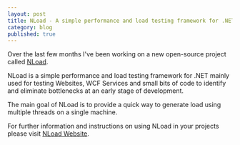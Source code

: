 ```yaml
---
layout: post
title: NLoad - A simple performance and load testing framework for .NET
category: blog
published: true
---
```

Over the last few months I've been working on a new open-source project called [NLoad](http://www.nload.io/).

NLoad is a simple performance and load testing framework for .NET mainly used for testing Websites, WCF Services and small bits of code to identify and eliminate bottlenecks at an early stage of development.

The main goal of NLoad is to provide a quick way to generate load using multiple threads on a single machine.

For further information and instructions on using NLoad in your projects please visit [NLoad Website](http://www.nload.io/).